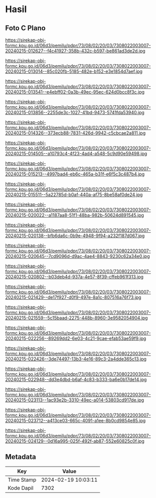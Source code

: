 # Hasil

## Foto C Plano

https://sirekap-obj-formc.kpu.go.id/06d3/pemilu/pdpr/73/08/02/20/03/7308022003007-20240215-012627--f4c41927-358b-432c-b597-be861ad3de2d.jpg

https://sirekap-obj-formc.kpu.go.id/06d3/pemilu/pdpr/73/08/02/20/03/7308022003007-20240215-013014--85c020fb-5185-482e-b152-e3e1854d7aef.jpg

https://sirekap-obj-formc.kpu.go.id/06d3/pemilu/pdpr/73/08/02/20/03/7308022003007-20240215-013541--e4ebff02-0a3b-49ec-95ec-624d0bcc8f3c.jpg

https://sirekap-obj-formc.kpu.go.id/06d3/pemilu/pdpr/73/08/02/20/03/7308022003007-20240215-013856--2255de3c-1027-41bd-9473-5741fda53940.jpg

https://sirekap-obj-formc.kpu.go.id/06d3/pemilu/pdpr/73/08/02/20/03/7308022003007-20240215-014326--373ecb88-7831-426d-9942-c5cbcae2a811.jpg

https://sirekap-obj-formc.kpu.go.id/06d3/pemilu/pdpr/73/08/02/20/03/7308022003007-20240215-014505--a10793c4-4f23-4ad4-a548-5c9d90e59498.jpg

https://sirekap-obj-formc.kpu.go.id/06d3/pemilu/pdpr/73/08/02/20/03/7308022003007-20240215-015213--4997bad4-eb6c-465a-b31f-e6f5c3c487b4.jpg

https://sirekap-obj-formc.kpu.go.id/06d3/pemilu/pdpr/73/08/02/20/03/7308022003007-20240215-015511--5a22785d-b0af-440a-af75-8be58af0de24.jpg

https://sirekap-obj-formc.kpu.go.id/06d3/pemilu/pdpr/73/08/02/20/03/7308022003007-20240215-020022--a1187aa8-51f1-48ba-982b-50624d891545.jpg

https://sirekap-obj-formc.kpu.go.id/06d3/pemilu/pdpr/73/08/02/20/03/7308022003007-20240215-020138--bfb6da6c-0b9e-4948-9f94-a232f187d067.jpg

https://sirekap-obj-formc.kpu.go.id/06d3/pemilu/pdpr/73/08/02/20/03/7308022003007-20240215-020645--7cd9096d-d9ac-4ae4-8843-9230c62a34e0.jpg

https://sirekap-obj-formc.kpu.go.id/06d3/pemilu/pdpr/73/08/02/20/03/7308022003007-20240215-020802--b03deb4d-937a-4e57-8f39-cffeb961f313.jpg

https://sirekap-obj-formc.kpu.go.id/06d3/pemilu/pdpr/73/08/02/20/03/7308022003007-20240215-021429--de17f927-d0f9-497e-8a1c-807516a76f73.jpg

https://sirekap-obj-formc.kpu.go.id/06d3/pemilu/pdpr/73/08/02/20/03/7308022003007-20240215-021559--5c15baad-2275-448b-8960-3e9582054904.jpg

https://sirekap-obj-formc.kpu.go.id/06d3/pemilu/pdpr/73/08/02/20/03/7308022003007-20240215-022256--89269dd2-6e03-4c21-9cae-efab53ae59f9.jpg

https://sirekap-obj-formc.kpu.go.id/06d3/pemilu/pdpr/73/08/02/20/03/7308022003007-20240215-022426--3de74497-13b3-4e16-89c3-2a4dde365c13.jpg

https://sirekap-obj-formc.kpu.go.id/06d3/pemilu/pdpr/73/08/02/20/03/7308022003007-20240215-022948--dd3e4dbd-b6af-4c83-b333-ba6e0b17de14.jpg

https://sirekap-obj-formc.kpu.go.id/06d3/pemilu/pdpr/73/08/02/20/03/7308022003007-20240215-023113--1ac93e2b-3310-49ec-a014-53803cd917de.jpg

https://sirekap-obj-formc.kpu.go.id/06d3/pemilu/pdpr/73/08/02/20/03/7308022003007-20240215-023712--a413ce03-665c-4091-a1ee-8b0cd9854e85.jpg

https://sirekap-obj-formc.kpu.go.id/06d3/pemilu/pdpr/73/08/02/20/03/7308022003007-20240215-024129--0d16a995-025f-492f-ab87-552e60825c0f.jpg


## Metadata

| Key        | Value               |
| ---------- | ------------------- |
| Time Stamp | 2024-02-19 10:03:11 |
| Kode Dapil | 7302                |



